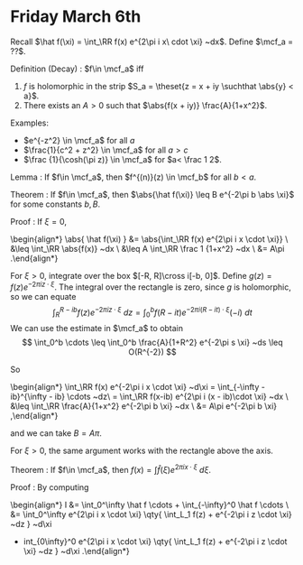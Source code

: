 # Friday March 6th

Recall $\hat f(\xi) =  \int_\RR f(x) e^{2\pi i x\ cdot \xi} ~dx$.
Define $\mcf_a = ??$.

Definition (Decay)
:  $f\in \mcf_a$ iff
  1. $f$ is holomorphic in the strip $S_a = \theset{z = x + iy \suchthat \abs{y} < a}$.
  2. There exists an $A>0$ such that $\abs{f(x + iy)} \frac{A}{1+x^2}$.

Examples:

- $e^{-z^2} \in \mcf_a$ for all $a$
- $\frac{1}{c^2 + z^2} \in \mcf_a$ for all $a > c$
- $\frac {1}{\cosh(\pi z)} \in \mcf_a$ for $a< \frac 1 2$.

Lemma
: If $f\in \mcf_a$, then $f^{(n)}(z) \in \mcf_b$ for all $b < a$.

Theorem
: If $f\in \mcf_a$, then $\abs{\hat f(\xi)} \leq B e^{-2\pi b \abs \xi}$ for some constants $b, B$.

Proof
: If $\xi = 0$,
  
  \begin{align*}
  \abs{ \hat f(\xi) }
  &= \abs{\int_\RR f(x) e^{2\pi i x \cdot \xi}} \\
  &\leq \int_\RR \abs{f(x)} ~dx \\
  &\leq A \int_\RR \frac 1 {1+x^2} ~dx \\
  &= A\pi
  .\end{align*}

  For $\xi > 0$, integrate over the box $[-R, R]\cross i[-b, 0]$.
  Define $g(z) = f(z) e^{-2\pi i z \cdot \xi}$.
  The integral over the rectangle is zero, since $g$ is holomorphic, so we can equate
  $$
  \int_R^{R-ib} f(z) e^{-2\pi i z \cdot \xi} ~dz = \int_0^b f(R - it) e^{-2\pi i (R-it)\cdot \xi} (-i)~dt
  $$
  We can use the estimate in $\mcf_a$ to obtain
  $$
  \int_0^b \cdots \leq \int_0^b \frac{A}{1+R^2} e^{-2\pi s \xi} ~ds \leq O(R^{-2})
  $$

  So
  
  \begin{align*}
  \int_\RR f(x) e^{-2\pi i x \cdot \xi} ~d\xi = \int_{-\infty - ib}^{\infty - ib} \cdots ~dz\\
  = \int_\RR f(x-ib) e^{2\pi i (x - ib)\cdot \xi} ~dx \\ 
  &\leq \int_\RR \frac{A}{1+x^2} e^{-2\pi b \xi} ~dx \\
  &= A\pi e^{-2\pi b \xi}
  ,\end{align*}

  and we can take $B = A\pi$.

  For $\xi > 0$, the same argument works with the rectangle above the axis.

Theorem
: If $f\in \mcf_a$, then $f(x) = \int \hat f(\xi) e^{2\pi i x\cdot \xi} ~d\xi$.

Proof
: By computing
  
  \begin{align*}
  I 
  &= \int_0^\infty \hat f \cdots + \int_{-\infty}^0 \hat f \cdots \\
  &= \int_0^\infty e^{2\pi i x \cdot \xi} \qty{ \int_L_1 f(z) + e^{-2\pi i z \cdot \xi} ~dz } ~d\xi
  + int_{0\infty}^0 e^{2\pi i x \cdot \xi} \qty{ \int_L_1 f(z) + e^{-2\pi i z \cdot \xi} ~dz } ~d\xi
  .\end{align*}


